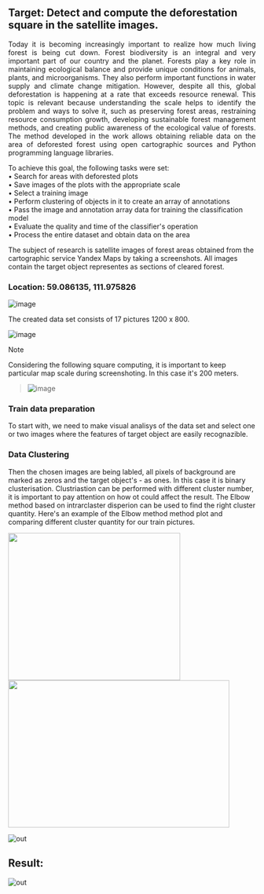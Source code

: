 ## Target: Detect and compute the deforestation square in the satellite images.

<p align="justify">
  Today it is becoming increasingly important to realize how much living forest is being cut down. Forest biodiversity is an integral and very important part of our country and the planet. Forests play a key role in maintaining ecological balance and provide unique conditions for animals, plants, and microorganisms. They also perform important functions in water supply and climate change mitigation. However, despite all this, global deforestation is happening at a rate that exceeds resource renewal. This topic is relevant because understanding the scale helps to identify the problem and ways to solve it, such as preserving forest areas, restraining resource consumption growth, developing sustainable forest management methods, and creating public awareness of the ecological value of forests. The method developed in the work allows obtaining reliable data on the area of   deforested forest using open cartographic sources and Python programming language libraries.
</p>

<p align="left">
To achieve this goal, the following tasks were set: <br />
   • Search for areas with deforested plots <br />
   • Save images of the plots with the appropriate scale <br />
   • Select a training image <br />
   • Perform clustering of objects in it to create an array of annotations <br />
   • Pass the image and annotation array data for training the classification model <br />
   • Evaluate the quality and time of the classifier's operation <br />
   • Process the entire dataset and obtain data on the area <br />
</p>

The subject of research is satellite images of forest areas obtained from the cartographic service Yandex Maps by taking a screenshots. All images contain the target object representes as sections of cleared forest.

### Location: 59.086135, 111.975826

![image](https://github.com/Andrudewt/Computing-deforestation-square-in-satellite-images-using-computer-vision-and-machine-learning/assets/137271592/5fba8d94-17d1-441e-9b45-d001f80f171b)

The created data set consists of 17 pictures 1200 х 800.

![image](https://github.com/Andrudewt/Computing-deforestation-square-in-satellite-images-using-computer-vision-and-machine-learning/assets/137271592/013d0762-ea37-4342-82d2-190cc30b5b46)
>[!NOTE]
>Considering the following square computing, it is important to keep particular map scale during screenshoting.
>In this case it's 200 meters.

>![image](https://github.com/Andrudewt/Computing-deforestation-square-in-satellite-images-using-computer-vision-and-machine-learning/assets/137271592/18d0cb7e-eadd-4e7f-9d2e-62192d3ca39d)
>
### Train data preparation
To start with, we need to make visual analisys of the data set and select one or two images where the features of target object are easily recognazible. 

### Data Clustering
Then the chosen images are being labled, all pixels of background are marked as zeros and the target object's - as ones. In this case it is binary clusterisation.
Clustriastion can be performed with different cluster number, it is important to pay attention on how ot could affect the result.
The Elbow method based on intrarclaster disperion can be used to find the right cluster quantity.
Here's an example of the Elbow method method plot and comparing different cluster quantity for our train pictures.

<img src="https://github.com/Andrudewt/Computing-deforestation-square-in-satellite-images-using-computer-vision-and-machine-learning/assets/137271592/495098a8-e208-410f-bdc2-bd6e6d9a089a" width="350" height="300">



<img src="https://github.com/Andrudewt/Computing-deforestation-square-in-satellite-images-using-computer-vision-and-machine-learning/assets/137271592/5e6cc88b-d0d4-4435-a3fa-a1cab64e7209" width="450" height="300">








   



![out](https://github.com/Andrudewt/Computing-deforestation-square-in-satellite-images-using-computer-vision-and-machine-learning/assets/137271592/9545e880-2875-4dfd-a9d2-8133e7603b5e)







## Result:
![out](https://github.com/Andrudewt/Computing-deforestation-square-in-satellite-images-using-computer-vision-and-machine-learning/assets/137271592/0284d142-31b0-445f-948c-3df03e76288c)

